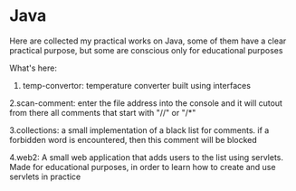 # Java
Here are collected my practical works on Java, some of them have a clear practical purpose,
but some are conscious only for educational purposes

What's here:
1. temp-convertor: 
temperature converter built using interfaces

2.scan-comment:
enter the file address into the console and it will cutout from
there all comments that start with "//" or "/*"

3.collections:
a small implementation of a black list for comments.
if a forbidden word is encountered, then this comment will be blocked

4.web2:
A small web application that adds users to the list using servlets.
Made for educational purposes, in order to learn how to create and use servlets in practice
